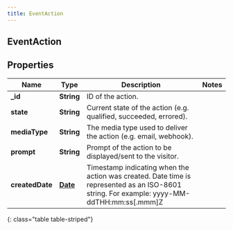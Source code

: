 ```yaml
---
title: EventAction
---
```

## EventAction

## Properties

|Name | Type | Description | Notes|
|------------ | ------------- | ------------- | -------------|
| **_id** | **String** | ID of the action. | |
| **state** | **String** | Current state of the action (e.g. qualified, succeeded, errored). | |
| **mediaType** | **String** | The media type used to deliver the action (e.g. email, webhook). | |
| **prompt** | **String** | Prompt of the action to be displayed/sent to the visitor. | |
| **createdDate** | [**Date**](Date.html) | Timestamp indicating when the action was created. Date time is represented as an ISO-8601 string. For example: yyyy-MM-ddTHH:mm:ss[.mmm]Z | |
{: class="table table-striped"}


